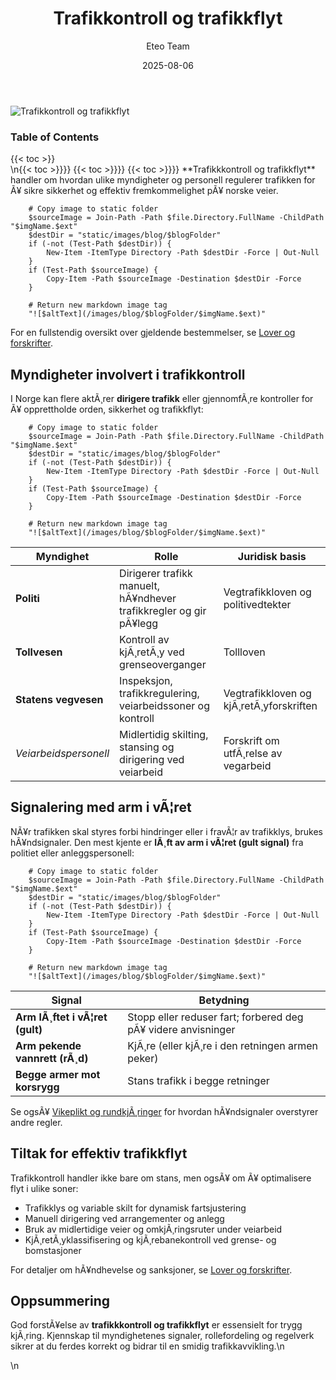 ﻿---
title: "Trafikkontroll og trafikkflyt"
date: 2025-08-06
draft: false
author: "Eteo Team"
description: "Lær om rollene til politi, tollvesen, Statens vegvesen og veiarbeidspersonell i trafikkkontroll, håndsignaler og tiltak for effektiv trafikkflyt."
categories: ["Driving Theory"]
tags: ["driving", "theory", "safety"]
featured_image: "/images/blog/trafikkontroll-og-trafikkflyt/trafikkontroll-og-trafikkflyt-image.svg"
---

<div class="blog-content">
  <div class="featured-image">
    <img src="/images/blog/trafikkontroll-og-trafikkflyt/trafikkontroll-og-trafikkflyt-image.svg" alt="Trafikkontroll og trafikkflyt" class="img-fluid rounded">
  </div>

  <div class="toc-container mt-4 mb-4">
    <h3>Table of Contents</h3>
    {{< toc >}}
  </div>

  <div class="blog-body">\n{{< toc >}}}}
{{< toc >}}}}
{{< toc >}}}}
**Trafikkkontroll og trafikkflyt** handler om hvordan ulike myndigheter og personell regulerer trafikken for Ã¥ sikre sikkerhet og effektiv fremkommelighet pÃ¥ norske veier.


        
        
        # Copy image to static folder
        $sourceImage = Join-Path -Path $file.Directory.FullName -ChildPath "$imgName.$ext"
        $destDir = "static/images/blog/$blogFolder"
        if (-not (Test-Path $destDir)) {
            New-Item -ItemType Directory -Path $destDir -Force | Out-Null
        }
        if (Test-Path $sourceImage) {
            Copy-Item -Path $sourceImage -Destination $destDir -Force
        }
        
        # Return new markdown image tag
        "![$altText](/images/blog/$blogFolder/$imgName.$ext)"
    

For en fullstendig oversikt over gjeldende bestemmelser, se [Lover og forskrifter](/blogs/teori/lover-og-forskrifter "Lover og forskrifter - Trafikkregler og krav").

## Myndigheter involvert i trafikkontroll

I Norge kan flere aktÃ¸rer **dirigere trafikk** eller gjennomfÃ¸re kontroller for Ã¥ opprettholde orden, sikkerhet og trafikkflyt:


        
        
        # Copy image to static folder
        $sourceImage = Join-Path -Path $file.Directory.FullName -ChildPath "$imgName.$ext"
        $destDir = "static/images/blog/$blogFolder"
        if (-not (Test-Path $destDir)) {
            New-Item -ItemType Directory -Path $destDir -Force | Out-Null
        }
        if (Test-Path $sourceImage) {
            Copy-Item -Path $sourceImage -Destination $destDir -Force
        }
        
        # Return new markdown image tag
        "![$altText](/images/blog/$blogFolder/$imgName.$ext)"
    

| Myndighet              | Rolle                                                       | Juridisk basis                              |
|------------------------|-------------------------------------------------------------|----------------------------------------------|
| **Politi**             | Dirigerer trafikk manuelt, hÃ¥ndhever trafikkregler og gir pÃ¥legg | Vegtrafikkloven og politivedtekter           |
| **Tollvesen**          | Kontroll av kjÃ¸retÃ¸y ved grenseoverganger                   | Tollloven                                    |
| **Statens vegvesen**   | Inspeksjon, trafikkregulering, veiarbeidssoner og kontroll  | Vegtrafikkloven og kjÃ¸retÃ¸yforskriften       |
| *Veiarbeidspersonell*  | Midlertidig skilting, stansing og dirigering ved veiarbeid  | Forskrift om utfÃ¸relse av vegarbeid          |

## Signalering med arm i vÃ¦ret

NÃ¥r trafikken skal styres forbi hindringer eller i fravÃ¦r av trafikklys, brukes hÃ¥ndsignaler. Den mest kjente er **lÃ¸ft av arm i vÃ¦ret (gult signal)** fra politiet eller anleggspersonell:


        
        
        # Copy image to static folder
        $sourceImage = Join-Path -Path $file.Directory.FullName -ChildPath "$imgName.$ext"
        $destDir = "static/images/blog/$blogFolder"
        if (-not (Test-Path $destDir)) {
            New-Item -ItemType Directory -Path $destDir -Force | Out-Null
        }
        if (Test-Path $sourceImage) {
            Copy-Item -Path $sourceImage -Destination $destDir -Force
        }
        
        # Return new markdown image tag
        "![$altText](/images/blog/$blogFolder/$imgName.$ext)"
    

| Signal                         | Betydning                                                         |
|--------------------------------|-------------------------------------------------------------------|
| **Arm lÃ¸ftet i vÃ¦ret (gult)**  | Stopp eller reduser fart; forbered deg pÃ¥ videre anvisninger      |
| **Arm pekende vannrett (rÃ¸d)** | KjÃ¸re (eller kjÃ¸re i den retningen armen peker)                   |
| **Begge armer mot korsrygg**   | Stans trafikk i begge retninger                                    |

Se ogsÃ¥ [Vikeplikt og rundkjÃ¸ringer](/blogs/teori/vikeplikt-og-rundkjoringer "Vikeplikt og rundkjÃ¸ringer - komplett guide") for hvordan hÃ¥ndsignaler overstyrer andre regler.

## Tiltak for effektiv trafikkflyt

Trafikkontroll handler ikke bare om stans, men ogsÃ¥ om Ã¥ optimalisere flyt i ulike soner:

* Trafikklys og variable skilt for dynamisk fartsjustering
* Manuell dirigering ved arrangementer og anlegg
* Bruk av midlertidige veier og omkjÃ¸ringsruter under veiarbeid
* KjÃ¸retÃ¸yklassifisering og kjÃ¸rebanekontroll ved grense- og bomstasjoner

For detaljer om hÃ¥ndhevelse og sanksjoner, se [Lover og forskrifter](/blogs/teori/lover-og-forskrifter "Lover og forskrifter - Trafikkregler og krav").

## Oppsummering

God forstÃ¥else av **trafikkkontroll og trafikkflyt** er essensielt for trygg kjÃ¸ring. Kjennskap til myndighetenes signaler, rollefordeling og regelverk sikrer at du ferdes korrekt og bidrar til en smidig trafikkavvikling.\n  </div>\n</div>